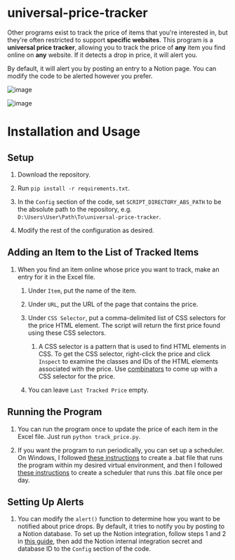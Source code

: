 # universal-price-tracker

Other programs exist to track the price of items that you're interested in, but they're often restricted to support **specific websites**. This program is a **universal price tracker**, allowing you to track the price of **any** item you find online on **any** website. If it detects a drop in price, it will alert you.

By default, it will alert you by posting an entry to a Notion page. You can modify the code to be alerted however you prefer.

![image](https://github.com/kellenvu/price-tracker/assets/56773806/9721fac2-356d-4193-a4bb-880e512b4325)

![image](https://github.com/kellenvu/price-tracker/assets/56773806/1321ef0a-8693-4771-a5cf-f5a4a996a0f8)

# Installation and Usage

## Setup

1. Download the repository.

1. Run `pip install -r requirements.txt`.

1. In the `Config` section of the code, set `SCRIPT_DIRECTORY_ABS_PATH` to be the absolute path to the repository, e.g. `D:\Users\User\Path\To\universal-price-tracker`.

1. Modify the rest of the configuration as desired.

## Adding an Item to the List of Tracked Items

1. When you find an item online whose price you want to track, make an entry for it in the Excel file.

    1. Under `Item`, put the name of the item.

    1. Under `URL`, put the URL of the page that contains the price.

    1. Under `CSS Selector`, put a comma-delimited list of CSS selectors for the price HTML element. The script will return the first price found using these CSS selectors.

        1. A CSS selector is a pattern that is used to find HTML elements in CSS. To get the CSS selector, right-click the price and click `Inspect` to examine the classes and IDs of the HTML elements associated with the price. Use [combinators](https://developer.mozilla.org/en-US/docs/Web/CSS/CSS_selectors/Selectors_and_combinators) to come up with a CSS selector for the price.

   1. You can leave `Last Tracked Price` empty.

## Running the Program

1. You can run the program once to update the price of each item in the Excel file. Just run `python track_price.py`.

1. If you want the program to run periodically, you can set up a scheduler. On Windows, I followed [these instructions](https://stackoverflow.com/a/43988165) to create a .bat file that runs the program within my desired virtual environment, and then I followed [these instructions](https://helpdeskgeek.com/windows-11/how-to-schedule-a-batch-file-to-run-in-windows-11-10-using-task-scheduler/) to create a scheduler that runs this .bat file once per day.

## Setting Up Alerts

1. You can modify the `alert()` function to determine how you want to be notified about price drops. By default, it tries to notify you by posting to a Notion database. To set up the Notion integration, follow steps 1 and 2 in [this guide](https://kellenvu.github.io/blog/integrate-siri-with-notion-for-free), then add the Notion internal integration secret and database ID to the `Config` section of the code.

